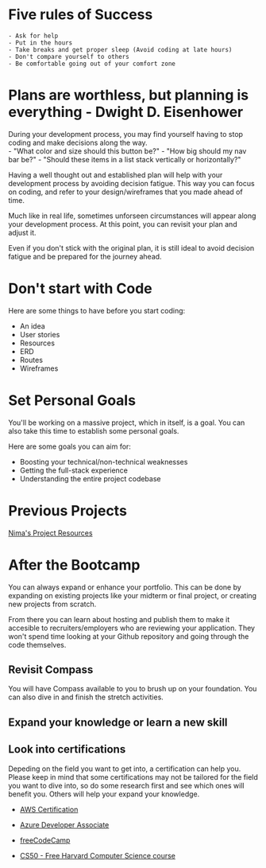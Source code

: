 # Five rules of Success
    - Ask for help
    - Put in the hours
    - Take breaks and get proper sleep (Avoid coding at late hours)
    - Don't compare yourself to others
    - Be comfortable going out of your comfort zone

# Plans are worthless, but planning is everything - Dwight D. Eisenhower

During your development process, you may find yourself having to stop coding and make decisions along the way.  
    - "What color and size should this button be?"
    - "How big should my nav bar be?"
    - "Should these items in a list stack vertically or horizontally?"

Having a well thought out and established plan will help with your development process by avoiding decision fatigue. This way you can focus on coding, and refer to your design/wireframes that you made ahead of time.

Much like in real life, sometimes unforseen circumstances will appear along your development process. At this point, you can revisit your plan and adjust it.

Even if you don't stick with the original plan, it is still ideal to avoid decision fatigue and be prepared for the journey ahead.

# Don't start with Code

Here are some things to have before you start coding:

- An idea
- User stories
- Resources
- ERD
- Routes
- Wireframes

# Set Personal Goals

You'll be working on a massive project, which in itself, is a goal. You can also take this time to establish some personal goals.

Here are some goals you can aim for:

- Boosting your technical/non-technical weaknesses
- Getting the full-stack experience
- Understanding the entire project codebase

# Previous Projects

[Nima's Project Resources](https://hopeful-goodall-ba63af.netlify.app/)

# After the Bootcamp

You can always expand or enhance your portfolio. This can be done by expanding on existing projects like your midterm or final project, or creating new projects from scratch.

From there you can learn about hosting and publish them to make it accesible to recruiters/employers who are reviewing your application. They won't spend time looking at your Github repository and going through the code themselves.

## Revisit Compass

You will have Compass available to you to brush up on your foundation. You can also dive in and finish the stretch activities.

## Expand your knowledge or learn a new skill

## Look into certifications

Depeding on the field you want to get into, a certification can help you. Please keep in mind that some certifications may not be tailored for the field you want to dive into, so do some research first and see which ones will benefit you. Others will help your expand your knowledge.

-   [AWS Certification](https://aws.amazon.com/certification/?trk=94964b2c-3000-4be0-92c6-e9efe5109698&sc_channel=ps&ef_id=CjwKCAjwwLO_BhB2EiwAx2e-35JwdC1FowLEGWbHc29tsPBpq1iXRsZYWSLqPPIKF5XFicJ5IhBjOBoCAtgQAvD_BwE:G:s&s_kwcid=AL!4422!3!616832453202!e!!g!!aws%20certification!11138243030!111694712600&gclid=CjwKCAjwwLO_BhB2EiwAx2e-35JwdC1FowLEGWbHc29tsPBpq1iXRsZYWSLqPPIKF5XFicJ5IhBjOBoCAtgQAvD_BwE)

- [Azure Developer Associate](https://www.coursera.org/professional-certificates/azure-developer-associate/paidmedia?utm_medium=sem&utm_source=gg&utm_campaign=b2c_namer_azure-developer-associate_microsoft_ftcof_professional-certificates_px_dr_bau_gg_sem_pr-bd_us-ca_en_m_hyb_23-11_x&campaignid=20755822472&adgroupid=153268703217&device=c&keyword=azure%20administrator&matchtype=b&network=g&devicemodel=&creativeid=680049707996&assetgroupid=&targetid=kwd-310248249278&extensionid=&placement=&gad_source=1&gclid=CjwKCAjwwLO_BhB2EiwAx2e-39kE7av_TGfxjTcRHPGfpIT6AFQKQb5FD6XfMX61D4TidO58YMkJehoCGDIQAvD_BwE)

- [freeCodeCamp](https://www.freecodecamp.org/)

- [CS50 - Free Harvard Computer Science course](https://www.edx.org/cs50)